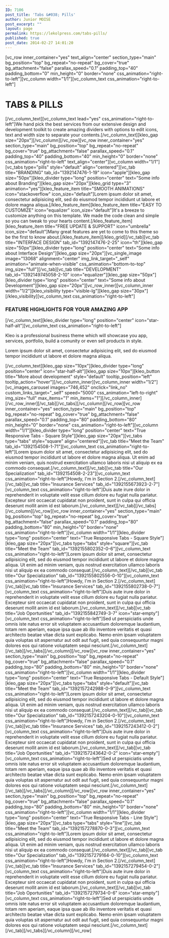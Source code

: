 ```yaml
---
ID: 7106
post_title: 'Tabs &#038; Pills'
author: Junior MOISE
post_excerpt: ""
layout: page
permalink: https://lekolpress.com/tabs-pills/
published: true
post_date: 2014-02-27 14:01:20
---
```

[vc_row inner_container="yes" text_align="center" section_type="main" bg_position="top" bg_repeat="no-repeat" bg_cover="true" bg_attachment="false" parallax_speed="0.1" padding_top="40" padding_bottom="0" min_height="0" border="none" css_animation="right-to-left"][vc_column width="1/1"][vc_column_text css_animation="right-to-left"]
<h1>TABS &amp; PILLS</h1>
[/vc_column_text][vc_column_text lead="yes" css_animation="right-to-left"]We hand pick the best services from our extensive design and development toolkit to create amazing dividers with options to edit icons, text and width size to separate your contents.[/vc_column_text][kleo_gap size="20px"][/vc_column][/vc_row][vc_row inner_container="yes" section_type="main" bg_position="top" bg_repeat="no-repeat" bg_cover="true" bg_attachment="false" parallax_speed="0.1" padding_top="40" padding_bottom="40" min_height="0" border="none" css_animation="right-to-left" text_align="center"][vc_column width="1/1"][vc_tabs type="pills" style="default" align="centered"][vc_tab title="BRANDING" tab_id="1392147476-1-19" icon="apple"][kleo_gap size="50px"][kleo_divider type="long" position="center" text="Some info about Branding"][kleo_gap size="20px"][kleo_grid type="3" animation="yes"][kleo_feature_item title="SMOOTH ANIMATIONS" icon="stackoverflow" icon_size="default"]Lorem ipsum dolor sit amet, consectetur adipisicing elit, sed do eiusmod tempor incididunt ut labore et dolore magna aliqua.[/kleo_feature_item][kleo_feature_item title="EASY TO CUSTOMIZE" icon="equalizer" icon_size="default"]It's a breeze to customize anything on this template. We made the code clean and simple so you can tweak to your hearts content.[/kleo_feature_item][kleo_feature_item title="FREE UPDATE &amp; SUPPORT" icon="umbrella" icon_size="default"]Many great features are yet to come to this theme so be the first to know about.[/kleo_feature_item][/kleo_grid][/vc_tab][vc_tab title="INTERFACE DESIGN" tab_id="1392147476-2-25" icon="th"][kleo_gap size="50px"][kleo_divider type="long" position="center" text="Some info about Interface Design"][kleo_gap size="20px"][vc_single_image image="13068" alignment="center" img_link_target="_self" animation="animate-when-visible" css_animation="bottom-to-top" img_size="full"][/vc_tab][vc_tab title="DEVELOPMENT" tab_id="1392149745058-2-10" icon="equalizer"][kleo_gap size="50px"][kleo_divider type="long" position="center" text="Some info about Development"][kleo_gap size="20px"][vc_row_inner][vc_column_inner width="1/2"][kleo_visibility type="visible-lg"][kleo_gap size="30px"][/kleo_visibility][vc_column_text css_animation="right-to-left"]
<h3>FEATURE HIGHLIGHTS FOR <strong>YOUR AMAZING APP</strong></h3>
[/vc_column_text][kleo_divider type="long" position="center" icon="star-half-alt"][vc_column_text css_animation="right-to-left"]
<p style="text-align: left;">Kleo is a professional business theme which will showcase you app, services, portfolio, build a comunity or even sell products in style.</p>
<p style="text-align: left;">Lorem ipsum dolor sit amet, consectetur adipisicing elit, sed do eiusmod tempor incididunt ut labore et dolore magna aliqua.</p>

[/vc_column_text][kleo_gap size="10px"][kleo_divider type="long" position="center" icon="star-half-alt"][kleo_gap size="10px"][kleo_button title="More about development" style="default" tooltip_position="left" tooltip_action="hover"][/vc_column_inner][vc_column_inner width="1/2"][vc_images_carousel images="746,452" onclick="link_no" custom_links_target="_self" speed="5000" css_animation="left-to-right" img_size="full" max_items="1" min_items="1"][/vc_column_inner][/vc_row_inner][/vc_tab][/vc_tabs][/vc_column][/vc_row][vc_row inner_container="yes" section_type="main" bg_position="top" bg_repeat="no-repeat" bg_cover="true" bg_attachment="false" parallax_speed="0.1" padding_top="80" padding_bottom="80" min_height="0" border="none" css_animation="right-to-left"][vc_column width="1/1"][kleo_divider type="long" position="center" text="True Responsive Tabs - Square Style"][kleo_gap size="20px"][vc_tabs type="tabs" style="square" align="centered"][vc_tab title="Meet the Team" tab_id="1392154508-1-71"][vc_column_text css_animation="right-to-left"]Lorem ipsum dolor sit amet, consectetur adipisicing elit, sed do eiusmod tempor incididunt ut labore et dolore magna aliqua. Ut enim ad minim veniam, quis nostrud exercitation ullamco laboris nisi ut aliquip ex ea commodo consequat.[/vc_column_text][/vc_tab][vc_tab title="Our Specialization" tab_id="1392154508-2-23"][vc_column_text css_animation="right-to-left"]Howdy, I'm in Section 2.[/vc_column_text][/vc_tab][vc_tab title="Insurance Services" tab_id="1392155673923-2-7"][vc_column_text css_animation="right-to-left"]Duis aute irure dolor in reprehenderit in voluptate velit esse cillum dolore eu fugiat nulla pariatur. Excepteur sint occaecat cupidatat non proident, sunt in culpa qui officia deserunt mollit anim id est laborum.[/vc_column_text][/vc_tab][/vc_tabs][/vc_column][/vc_row][vc_row inner_container="yes" section_type="main" bg_position="top" bg_repeat="no-repeat" bg_cover="true" bg_attachment="false" parallax_speed="0.1" padding_top="80" padding_bottom="80" min_height="0" border="none" css_animation="right-to-left"][vc_column width="1/1"][kleo_divider type="long" position="center" text="True Responsive Tabs - Square Style"][kleo_gap size="20px"][vc_tabs type="tabs" style="square"][vc_tab title="Meet the Team" tab_id="1392155802352-0-6"][vc_column_text css_animation="right-to-left"]Lorem ipsum dolor sit amet, consectetur adipisicing elit, sed do eiusmod tempor incididunt ut labore et dolore magna aliqua. Ut enim ad minim veniam, quis nostrud exercitation ullamco laboris nisi ut aliquip ex ea commodo consequat.[/vc_column_text][/vc_tab][vc_tab title="Our Specialization" tab_id="1392155802556-0-10"][vc_column_text css_animation="right-to-left"]Howdy, I'm in Section 2.[/vc_column_text][/vc_tab][vc_tab title="Insurance Services" tab_id="1392155802738-0-7"][vc_column_text css_animation="right-to-left"]Duis aute irure dolor in reprehenderit in voluptate velit esse cillum dolore eu fugiat nulla pariatur. Excepteur sint occaecat cupidatat non proident, sunt in culpa qui officia deserunt mollit anim id est laborum.[/vc_column_text][/vc_tab][vc_tab title="Job Oportunities" tab_id="1392155842749-3-7" icon="star-empty"][vc_column_text css_animation="right-to-left"]Sed ut perspiciatis unde omnis iste natus error sit voluptatem accusantium doloremque laudantium, totam rem aperiam, eaque ipsa quae ab illo inventore veritatis et quasi architecto beatae vitae dicta sunt explicabo. Nemo enim ipsam voluptatem quia voluptas sit aspernatur aut odit aut fugit, sed quia consequuntur magni dolores eos qui ratione voluptatem sequi nesciunt.[/vc_column_text][/vc_tab][/vc_tabs][/vc_column][/vc_row][vc_row inner_container="yes" section_type="main" bg_position="top" bg_repeat="no-repeat" bg_cover="true" bg_attachment="false" parallax_speed="0.1" padding_top="80" padding_bottom="80" min_height="0" border="none" css_animation="right-to-left"][vc_column width="1/1"][kleo_divider type="long" position="center" text="True Responsive Tabs - Default Style"][kleo_gap size="20px"][vc_tabs type="tabs" style="default"][vc_tab title="Meet the Team" tab_id="1392157242988-0-9"][vc_column_text css_animation="right-to-left"]Lorem ipsum dolor sit amet, consectetur adipisicing elit, sed do eiusmod tempor incididunt ut labore et dolore magna aliqua. Ut enim ad minim veniam, quis nostrud exercitation ullamco laboris nisi ut aliquip ex ea commodo consequat.[/vc_column_text][/vc_tab][vc_tab title="Our Specialization" tab_id="1392157243204-0-10"][vc_column_text css_animation="right-to-left"]Howdy, I'm in Section 2.[/vc_column_text][/vc_tab][vc_tab title="Insurance Services" tab_id="1392157243412-0-2"][vc_column_text css_animation="right-to-left"]Duis aute irure dolor in reprehenderit in voluptate velit esse cillum dolore eu fugiat nulla pariatur. Excepteur sint occaecat cupidatat non proident, sunt in culpa qui officia deserunt mollit anim id est laborum.[/vc_column_text][/vc_tab][vc_tab title="Job Oportunities" tab_id="1392157243642-0-2" icon="star-empty"][vc_column_text css_animation="right-to-left"]Sed ut perspiciatis unde omnis iste natus error sit voluptatem accusantium doloremque laudantium, totam rem aperiam, eaque ipsa quae ab illo inventore veritatis et quasi architecto beatae vitae dicta sunt explicabo. Nemo enim ipsam voluptatem quia voluptas sit aspernatur aut odit aut fugit, sed quia consequuntur magni dolores eos qui ratione voluptatem sequi nesciunt.[/vc_column_text][/vc_tab][/vc_tabs][/vc_column][/vc_row][vc_row inner_container="yes" section_type="main" bg_position="top" bg_repeat="no-repeat" bg_cover="true" bg_attachment="false" parallax_speed="0.1" padding_top="80" padding_bottom="80" min_height="0" border="none" css_animation="right-to-left"][vc_column width="1/1"][kleo_divider type="long" position="center" text="True Responsive Tabs - Line Style"][kleo_gap size="20px"][vc_tabs type="tabs" style="line"][vc_tab title="Meet the Team" tab_id="1392157278870-0-3"][vc_column_text css_animation="right-to-left"]Lorem ipsum dolor sit amet, consectetur adipisicing elit, sed do eiusmod tempor incididunt ut labore et dolore magna aliqua. Ut enim ad minim veniam, quis nostrud exercitation ullamco laboris nisi ut aliquip ex ea commodo consequat.[/vc_column_text][/vc_tab][vc_tab title="Our Specialization" tab_id="1392157279164-0-10"][vc_column_text css_animation="right-to-left"]Howdy, I'm in Section 2.[/vc_column_text][/vc_tab][vc_tab title="Insurance Services" tab_id="1392157279454-0-2"][vc_column_text css_animation="right-to-left"]Duis aute irure dolor in reprehenderit in voluptate velit esse cillum dolore eu fugiat nulla pariatur. Excepteur sint occaecat cupidatat non proident, sunt in culpa qui officia deserunt mollit anim id est laborum.[/vc_column_text][/vc_tab][vc_tab title="Job Oportunities" tab_id="1392157279734-0-6" icon="star-empty"][vc_column_text css_animation="right-to-left"]Sed ut perspiciatis unde omnis iste natus error sit voluptatem accusantium doloremque laudantium, totam rem aperiam, eaque ipsa quae ab illo inventore veritatis et quasi architecto beatae vitae dicta sunt explicabo. Nemo enim ipsam voluptatem quia voluptas sit aspernatur aut odit aut fugit, sed quia consequuntur magni dolores eos qui ratione voluptatem sequi nesciunt.[/vc_column_text][/vc_tab][/vc_tabs][/vc_column][/vc_row]